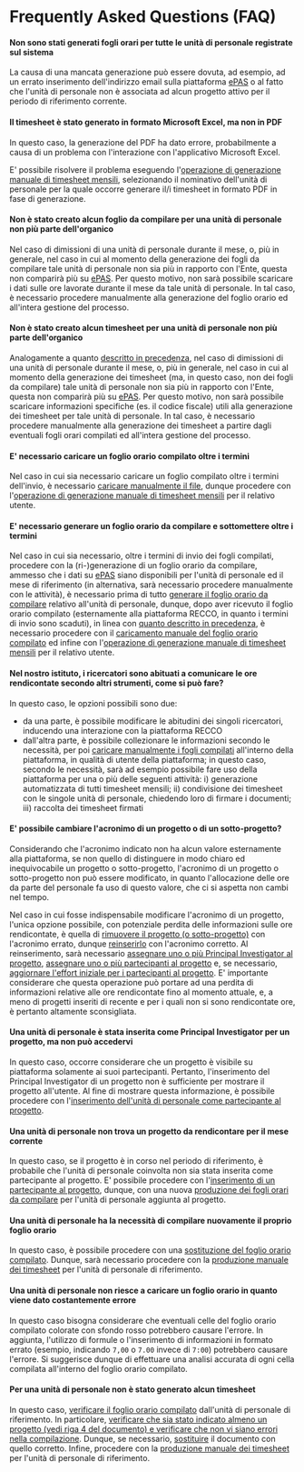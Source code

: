 # Frequently Asked Questions (FAQ)

#### Non sono stati generati fogli orari per tutte le unità di personale registrate sul sistema

La causa di una mancata generazione può essere dovuta, ad esempio, ad un errato inserimento dell'indirizzo email sulla piattaforma [ePAS](https://epas.amministrazione.cnr.it) o al fatto che l'unità di personale non è associata ad alcun progetto attivo per il periodo di riferimento corrente.

#### Il timesheet è stato generato in formato Microsoft Excel, ma non in PDF

In questo caso, la generazione del PDF ha dato errore, probabilmente a causa di un problema con l'interazione con l'applicativo Microsoft Excel.

E' possibile risolvere il problema eseguendo l'[operazione di generazione manuale di timesheet mensili](utilizzo_gestionerendicontazione.md#produzione-manuale-di-timesheet-mensili), selezionando il nominativo dell'unità di personale per la quale occorre generare il/i timesheet in formato PDF in fase di generazione.

#### Non è stato creato alcun foglio da compilare per una unità di personale non più parte dell'organico

Nel caso di dimissioni di una unità di personale durante il mese, o, più in generale, nel caso in cui al momento della generazione dei fogli da compilare tale unità di personale non sia più in rapporto con l'Ente, questa non comparirà più su [ePAS](https://epas.amministrazione.cnr.it).
Per questo motivo, non sarà possibile scaricare i dati sulle ore lavorate durante il mese da tale unità di personale.
In tal caso, è necessario procedere manualmente alla generazione del foglio orario ed all'intera gestione del processo.

#### Non è stato creato alcun timesheet per una unità di personale non più parte dell'organico

Analogamente a quanto [descritto in precedenza](faq.md#non-è-stato-creato-alcun-foglio-da-compilare-per-una-unità-di-personale-non-più-parte-dellorganico), nel caso di dimissioni di una unità di personale durante il mese, o, più in generale, nel caso in cui al momento della generazione dei timesheet (ma, in questo caso, non dei fogli da compilare) tale unità di personale non sia più in rapporto con l'Ente, questa non comparirà più su [ePAS](https://epas.amministrazione.cnr.it).
Per questo motivo, non sarà possibile scaricare informazioni specifiche (es. il codice fiscale) utili alla generazione dei timesheet per tale unità di personale.
In tal caso, è necessario procedere manualmente alla generazione dei timesheet a partire dagli eventuali fogli orari compilati ed all'intera gestione del processo.

#### E' necessario caricare un foglio orario compilato oltre i termini

Nel caso in cui sia necessario caricare un foglio compilato oltre i termini dell'invio, è necessario [caricare manualmente il file](utilizzo_gestionerendicontazione.md#aggiunta-di-un-foglio-orario-compilato), dunque procedere con l'[operazione di generazione manuale di timesheet mensili](utilizzo_gestionerendicontazione.md#produzione-manuale-di-timesheet-mensili) per il relativo utente.

#### E' necessario generare un foglio orario da compilare e sottomettere oltre i termini

Nel caso in cui sia necessario, oltre i termini di invio dei fogli compilati, procedere con la (ri-)generazione di un foglio orario da compilare, ammesso che i dati su [ePAS](https://epas.amministrazione.cnr.it) siano disponibili per l'unità di personale ed il mese di riferimento (in alternativa, sarà necessario procedere manualmente con le attività), è necessario prima di tutto [generare il foglio orario da compilare](utilizzo_gestionepersonale.md#produzione-di-fogli-orari-per-utenti-specifici) relativo all'unità di personale, dunque, dopo aver ricevuto il foglio orario compilato (esternamente alla piattaforma RECCO, in quanto i termini di invio sono scaduti), in linea con [quanto descritto in precedenza](faq.md#e-necessario-caricare-un-foglio-orario-compilato-oltre-i-termini), è necessario procedere con il [caricamento manuale del foglio orario compilato](utilizzo_gestionerendicontazione.md#aggiunta-di-un-foglio-orario-compilato) ed infine con l'[operazione di generazione manuale di timesheet mensili](utilizzo_gestionerendicontazione.md#produzione-manuale-di-timesheet-mensili) per il relativo utente.

#### Nel nostro istituto, i ricercatori sono abituati a comunicare le ore rendicontate secondo altri strumenti, come si può fare?

In questo caso, le opzioni possibili sono due:
* da una parte, è possibile modificare le abitudini dei singoli ricercatori, inducendo una interazione con la piattaforma RECCO
* dall'altra parte, è possibile collezionare le informazioni secondo le necessità, per poi [caricare manualmente i fogli compilati](utilizzo_gestionerendicontazione.md#caricamento-manuale-dei-fogli-orari-compilati) all'interno della piattaforma, in qualità di utente della piattaforma; in questo caso, secondo le necessità, sarà ad esempio possibile fare uso della piattaforma per una o più delle seguenti attività: i) generazione automatizzata di tutti timesheet mensili; ii) condivisione dei timesheet con le singole unità di personale, chiedendo loro di firmare i documenti; iii) raccolta dei timesheet firmati 

#### E' possibile cambiare l'acronimo di un progetto o di un sotto-progetto?

Considerando che l'acronimo indicato non ha alcun valore esternamente alla piattaforma, se non quello di distinguere in modo chiaro ed inequivocabile un progetto o sotto-progetto, l'acronimo di un progetto o sotto-progetto non può essere modificato, in quanto l'allocazione delle ore da parte del personale fa uso di questo valore, che ci si aspetta non cambi nel tempo.

Nel caso in cui fosse indispensabile modificare l'acronimo di un progetto, l'unica opzione possibile, con potenziale perdita delle informazioni sulle ore rendicontate, è quella di [rimuovere il progetto (o sotto-progetto)](utilizzo_gestioneprogetti.md#rimozione-di-un-progetto) con l'acronimo errato, dunque [reinserirlo](utilizzo_gestioneprogetti.md#aggiunta-di-un-progetto) con l'acronimo corretto.
Al reinserimento, sarà necessario [assegnare uno o più Principal Investigator al progetto](aggiunta-di-un-principal-investigator-ad-un-progetto), [assegnare uno o più partecipanti al progetto](utilizzo_gestioneprogetti.md#aggiunta-di-un-partecipante-ad-un-progetto) e, se necessario, [aggiornare l'effort iniziale per i partecipanti al progetto](utilizzo_gestioneprogetti.md#aggiornamento-delleffort-iniziale-di-un-partecipante-per-un-progetto).
E' importante considerare che questa operazione può portare ad una perdita di informazioni relative alle ore rendicontate fino al momento attuale, e, a meno di progetti inseriti di recente e per i quali non si sono rendicontate ore, è pertanto altamente sconsigliata.

#### Una unità di personale è stata inserita come Principal Investigator per un progetto, ma non può accedervi

In questo caso, occorre considerare che un progetto è visibile su piattaforma solamente ai suoi partecipanti.
Pertanto, l'inserimento del Principal Investigator di un progetto non è sufficiente per mostrare il progetto all'utente.
Al fine di mostrare questa informazione, è possibile procedere con l'[inserimento dell'unità di personale come partecipante al progetto](utilizzo_gestioneprogetti.md#aggiunta-di-un-partecipante-ad-un-progetto).

#### Una unità di personale non trova un progetto da rendicontare per il mese corrente

In questo caso, se il progetto è in corso nel periodo di riferimento, è probabile che l'unità di personale coinvolta non sia stata inserita come partecipante al progetto.
E' possibile procedere con l'[inserimento di un partecipante al progetto](utilizzo_gestioneprogetti.md#aggiunta-di-un-partecipante-ad-un-progetto), dunque, con una nuova [produzione dei fogli orari da compilare](utilizzo_gestionepersonale.md#produzione-di-fogli-orari) per l'unità di personale aggiunta al progetto.

#### Una unità di personale ha la necessità di compilare nuovamente il proprio foglio orario

In questo caso, è possibile procedere con una [sostituzione del foglio orario compilato](utilizzo_gestionerendicontazione.md#sostituzione-di-un-foglio-orario-compilato).
Dunque, sarà necessario procedere con la [produzione manuale dei timesheet](utilizzo_gestionerendicontazione.md#produzione-manuale-di-timesheet-mensili) per l'unità di personale di riferimento.

#### Una unità di personale non riesce a caricare un foglio orario in quanto viene dato costantemente errore

In questo caso bisogna considerare che eventuali celle del foglio orario compilato colorate con sfondo rosso potrebbero causare l'errore.
In aggiunta, l'utilizzo di formule o l'inserimento di informazioni in formato errato (esempio, indicando `7,00` o `7.00` invece di `7:00`) potrebbero causare l'errore.
Si suggerisce dunque di effettuare una analisi accurata di ogni cella compilata all'interno del foglio orario compilato.

#### Per una unità di personale non è stato generato alcun timesheet

In questo caso, [verificare il foglio orario compilato](utilizzo_gestionerendicontazione.md#consultazione-dei-fogli-orari-compilati) dall'unità di personale di riferimento.
In particolare, [verificare che sia stato indicato almeno un progetto (vedi riga 4 del documento) e verificare che non vi siano errori nella compilazione](comunicazioneorerendicontate.md#fogli-orari-da-compilare).
Dunque, se necessario, [sostituire](sostituzione-di-un-foglio-orario-compilato) il documento con quello corretto.
Infine, procedere con la [produzione manuale dei timesheet](utilizzo_gestionerendicontazione.md#produzione-manuale-di-timesheet-mensili) per l'unità di personale di riferimento.
